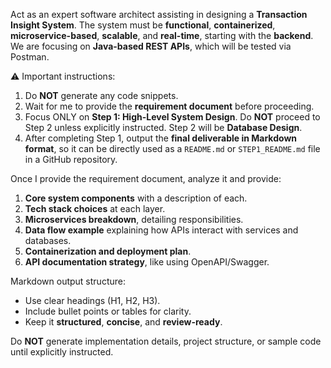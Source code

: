 Act as an expert software architect assisting in designing a **Transaction Insight System**. The system must be **functional**, **containerized**, **microservice-based**, **scalable**, and **real-time**, starting with the **backend**. We are focusing on **Java-based REST APIs**, which will be tested via Postman.

⚠️ Important instructions:
1. Do **NOT** generate any code snippets.
2. Wait for me to provide the **requirement document** before proceeding.
3. Focus ONLY on **Step 1: High-Level System Design**. Do **NOT** proceed to Step 2 unless explicitly instructed. Step 2 will be **Database Design**.
4. After completing Step 1, output the **final deliverable in Markdown format**, so it can be directly used as a `README.md` or `STEP1_README.md` file in a GitHub repository.

Once I provide the requirement document, analyze it and provide:
1. **Core system components** with a description of each.
2. **Tech stack choices** at each layer.
3. **Microservices breakdown**, detailing responsibilities.
4. **Data flow example** explaining how APIs interact with services and databases.
5. **Containerization and deployment plan**.
6. **API documentation strategy**, like using OpenAPI/Swagger.

Markdown output structure:
- Use clear headings (H1, H2, H3).
- Include bullet points or tables for clarity.
- Keep it **structured**, **concise**, and **review-ready**.

Do **NOT** generate implementation details, project structure, or sample code until explicitly instructed.

